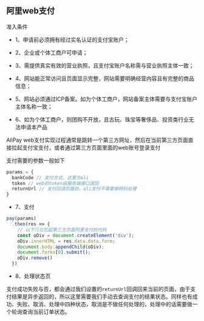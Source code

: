 ## 阿里web支付

准入条件

- 1、申请前必须拥有经过实名认证的支付宝账户；

- 2、企业或个体工商户可申请；

- 3、需提供真实有效的营业执照，且支付宝账户名称需与营业执照主体一致；

- 4、网站能正常访问且页面显示完整，网站需要明确经营内容且有完整的商品信息；

- 5、网站必须通过ICP备案。如为个体工商户，网站备案主体需要与支付宝账户主体名称一致；

- 6、如为个体工商户，则团购不开放，且古玩、珠宝等奢侈品、投资类行业无法申请本产品

AliPay web支付实现过程通常是跳转一个第三方网址，然后在当前第三方页面直接拉起支付宝支付，或者通过第三方页面里面的web账号登录支付

支付需要的参数一般如下

```javascript
params = {
  bankCode // 支付方式，这里为ali
  token // web的token由服务端接口返回
  returnUrl // 支付回调页路劲，ali支付不需要做转码处理
}
```

- 7、支付
```javascript
pay(params)
  .then(res => {
    // 以下几位拉起第三方页面阿里支付的代码
    const oDiv = document.createElement('div');
    oDiv.innerHTML = res.data.data.form;
    document.body.appendChild(oDiv);
    document.forms[0].submit();
    oDiv.remove()
  })
```

- 8、处理状态页

支付成功失败与否，都会通过我们设置的`returnUrl`回调回来当前的页面，由于支付结果是异步返回的，所以这里需要我们手动去查询支付的结果状态。同样也有成功、失败、取消、处理中四种状态，取消是不做任何处理的，处理中的话需要做一个轮询查询当前订单状态。